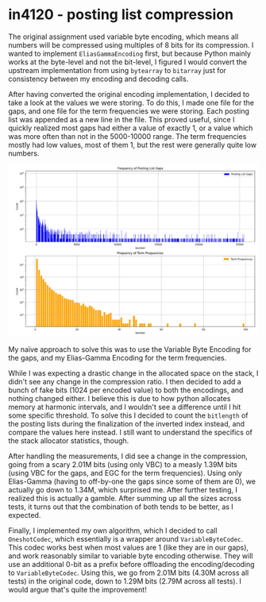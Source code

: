 # in4120 - posting list compression

The original assignment used variable byte encoding, which means all numbers will be compressed using multiples of 8 bits for its compression. I wanted to implement `EliasGammaEncoding` first, but because Python mainly works at the byte-level and not the bit-level, I figured I would convert the upstream implementation from using `bytearray` to `bitarray` just for consistency between my encoding and decoding calls.

After having converted the original encoding implementation, I decided to take a look at the values we were storing. To do this, I made one file for the gaps, and one file for the term frequencies we were storing. Each posting list was appended as a new line in the file. This proved useful, since I quickly realized most gaps had either a value of exactly 1, or a value which was more often than not in the 5000-10000 range. The term frequencies mostly had low values, most of them 1, but the rest were generally quite low numbers.

![gaps and frequencies](gaps.png)

My naïve approach to solve this was to use the Variable Byte Encoding for the gaps, and my Elias-Gamma Encoding for the term frequencies.

While I was expecting a drastic change in the allocated space on the stack, I didn't see any change in the compression ratio. I then decided to add a bunch of fake bits (1024 per encoded value) to both the encodings, and nothing changed either. I believe this is due to how python allocates memory at harmonic intervals, and I wouldn't see a difference until I hit some specific threshold. To solve this I decided to count the `bitlength` of the posting lists during the finalization of the inverted index instead, and compare the values here instead. I still want to understand the specifics of the stack allocator statistics, though.

After handling the measurements, I did see a change in the compression, going from a scary 2.01M bits (using only VBC) to a measly 1.39M bits (using VBC for the gaps, and EGC for the term frequencies). Using only Elias-Gamma (having to off-by-one the gaps since some of them are 0), we actually go down to 1.34M, which surprised me. After further testing, I realized this is actually a gamble. After summing up all the sizes across tests, it turns out that the combination of both tends to be better, as I expected.

Finally, I implemented my own algorithm, which I decided to call `OneshotCodec`, which essentially is a wrapper around `VariableByteCodec`. This codec works best when most values are 1 (like they are in our gaps), and work reasonably similar to variable byte encoding otherwise. They will use an additional 0-bit as a prefix before offloading the encoding/decoding to `VariableByteCodec`. Using this, we go from 2.01M bits (4.30M across all tests) in the original code, down to 1.29M bits (2.79M across all tests). I would argue that's quite the improvement!


